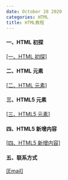 ```yaml
---
date: October 28 2020
categories: HTML
title: HTML教程
---
```


#### 一、HTML 初探

[[一、HTML 初探]](https://web-dolphin.github.io/2020/10/28/HTML/Tutorial/%E4%B8%80%E3%80%81HTML%20%E5%88%9D%E6%8E%A2/)

#### 二、HTML 元素

[[二、HTML 元素]](https://web-dolphin.github.io/2020/10/28/HTML/Tutorial/%E4%BA%8C%E3%80%81HTML%20%E5%85%83%E7%B4%A0/)

#### 三、HTML5 元素

[[三、HTML5 元素]](https://web-dolphin.github.io/2020/10/28/HTML/Tutorial/%E4%B8%89%E3%80%81HTML5%20%E5%85%83%E7%B4%A0/)

#### 四、HTML5 新增内容

[[四、HTML5 新增内容]](https://web-dolphin.github.io/2020/10/28/HTML/Tutorial/%E5%9B%9B%E3%80%81HTML5%20%E6%96%B0%E5%A2%9E%E5%86%85%E5%AE%B9/)

#### 五、联系方式

[[Email]](yuanmin8888@outlook.com)
